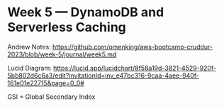 # Week 5 — DynamoDB and Serverless Caching

Andrew Notes: <https://github.com/omenking/aws-bootcamp-cruddur-2023/blob/week-5/journal/week5.md>

Lucid Diagram: <https://lucid.app/lucidchart/8f58a19d-3821-4529-920f-5bb802d6c6a3/edit?invitationId=inv_e47bc316-9caa-4aee-940f-161e01e22715&page=0_0#>

GSI = Global Secondary Index
